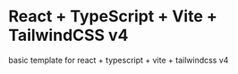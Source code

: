 # React + TypeScript + Vite + TailwindCSS v4
basic template for react + typescript + vite + tailwindcss v4

